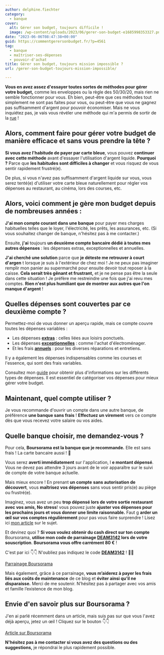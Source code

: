 ```yaml
---
author: delphine.fiechter
category:
  - banque
cover:
  alt: Gérer son budget, toujours difficile !
  image: /wp-content/uploads/2023/06/gerer-son-budget-e1685998353327.png
date: "2023-06-06T08:47:38+00:00"
guid: https://commentgerersonbudget.fr/?p=4561
tag:
  - banque
  - maîtriser-ses-dépenses
  - pouvoir-d'achat
title: Gérer son budget, toujours mission impossible ?
url: /gerer-son-budget-toujours-mission-impossible/

---
```

**Vous en avez assez d'essayer toutes sortes de méthodes pour gérer votre budget,** comme les enveloppes ou la règle des 50/30/20, mais rien ne semble fonctionner pour vous. Eh bien, peut-être que ces méthodes tout simplement ne sont pas faites pour vous, ou peut-être que vous ne gagnez pas suffisamment d'argent pour pouvoir économiser. Mais ne vous inquiétez pas, je vais vous révéler une méthode qui m'a permis de sortir de la [rue](https://commentgerersonbudget.fr/qui-suis-je) !

## Alors, comment faire pour gérer votre budget de manière efficace et sans vous prendre la tête ?

**Si vous avez l'habitude de payer par carte bleue**, vous pouvez **continuer avec cette méthode** avant d'essayer l'utilisation d'argent liquide. **Pourquoi ?** Parce que **les habitudes sont difficiles à changer** et vous risquez de vous sentir rapidement frustré(e).

De plus, si vous n'avez pas suffisamment d'argent liquide sur vous, vous serez tenté(e) d'utiliser votre carte bleue naturellement pour régler vos dépenses au restaurant, au cinéma, lors des courses, etc.

## Alors, voici comment je gère mon budget depuis de nombreuses années :

**J'ai mon compte courant dans une banque** pour payer mes charges habituelles telles que le loyer, l'électricité, les prêts, les assurances, etc. (Si vous souhaitez changer de banque, n'hésitez pas à me contacter.)

Ensuite, **j'ai** toujours **un deuxième compte bancaire dédié à toutes mes autres dépenses** : les dépenses extras, exceptionnelles et annuelles.

**J'ai cherché une solution** parce que **je déteste me retrouver à court d'argen** t lorsque je suis à l'extérieur de chez moi ! Je ne peux pas imaginer remplir mon panier au supermarché pour ensuite devoir tout reposer à la caisse. **Cela serait très gênant et frustrant,** et je ne pense pas être la seule dans cette situation ! Je préfère me restreindre une fois que j'ai revu mes comptes. **Rien n'est plus humiliant que de montrer aux autres que l'on manque d'argent** !

## Quelles dépenses sont couvertes par ce deuxième compte ?

Permettez-moi de vous donner un aperçu rapide, mais ce compte couvre toutes les dépenses variables :

- Les dépenses [**extras**](https://commentgerersonbudget.fr/guide-les-depenses-extras) : celles liées aux loisirs ponctuels.
- Les dépenses [**exceptionnelles**](https://commentgerersonbudget.fr/guide-les-depenses-exceptionnelles) : comme l'achat d'électroménager.
- Et les frais **[annuels](https://commentgerersonbudget.fr/guide-les-frais-annuels)** : pour les diverses réparations et entretiens.

Il y a également les dépenses indispensables comme les courses et l'essence, qui sont des frais variables.

Consultez mon [guide](https://commentgerersonbudget.fr/guide-joindre-les-deux-bouts) pour obtenir plus d'informations sur les différents types de dépenses. Il est essentiel de catégoriser vos dépenses pour mieux gérer votre budget.

## Maintenant, quel compte utiliser ?

Je vous recommande d'ouvrir un compte dans une autre banque, de préférence **une banque sans frais** ! **Effectuez un virement** vers ce compte dès que vous recevez votre salaire ou vos aides.

## Quelle banque choisir, me demandez-vous ?

Pour cela, **Boursorama est la banque que je recommande.** Elle est sans frais ! La carte bancaire aussi ! 🤩

Vous serez **averti immédiatement** sur l'application, l **e montant dépensé**. Vous ne devez pas attendre 3 jours avant de le voir apparaître sur le suivi de compte de votre banque actuelle.

Mais mieux encore ! En prenant **un compte** **sans autorisation de découvert**, vous **maîtrisez vos dépenses** sans vous sentir pris(e) au piège ou frustré(e).

Imaginez, vous avez un peu **trop dépensé lors de votre sortie restaurant avec vos amis, No stress**! vous pouvez juste **ajuster vos dépenses pour les prochains jours et vous donner une limite raisonnable.** Faut g **arder un œil sur vos comptes régulièrement** pour pas vous faire surprendre ! Lisez ici [mon article](https://commentgerersonbudget.fr/guide-suivre-son-compte/ " mon article") sur le sujet.

Et devinez quoi ? **Si vous voulez obtenir du cash direct sur ton compte** Boursorama, **utilise mon code de parrainage [DEAM3142](https://www.boursorama-banque.com/bon-plan/parrainage-boursorama-banque) lors de votre souscription**. **Boursorama vous offre carrément 80 €** !

C'est par ici 👇👇 N'oubliez pas indiquez le code **[DEAM3142](https://www.boursorama-banque.com/bon-plan/parrainage-boursorama-banque)** ! 🤩🤩

[Parrainage Boursorama](https://www.boursorama-banque.com/bon-plan/parrainage-boursorama-banque)

Mais également, grâce à ce parrainage, **vous m’aiderez à payer les frais liés aux coûts de maintenance** de ce blog et **éviter ainsi qu’il ne disparaisse.** Merci de me soutenir. N’hésitez pas à partager avec vos amis et famille l’existence de mon blog.

## Envie d'en savoir plus sur Boursorama ?

J'en ai parlé récemment dans un article, mais suis pas sur que vous l'avez déjà aperçu, jetez un œil ! Cliquez sur le bouton 👇👇

[Article sur Boursorama](https://commentgerersonbudget.fr/compte-sans-frais-boursorama/)

**N'hésitez pas à me contacter si vous avez des questions ou des suggestions,** je répondrai le plus rapidement possible.
